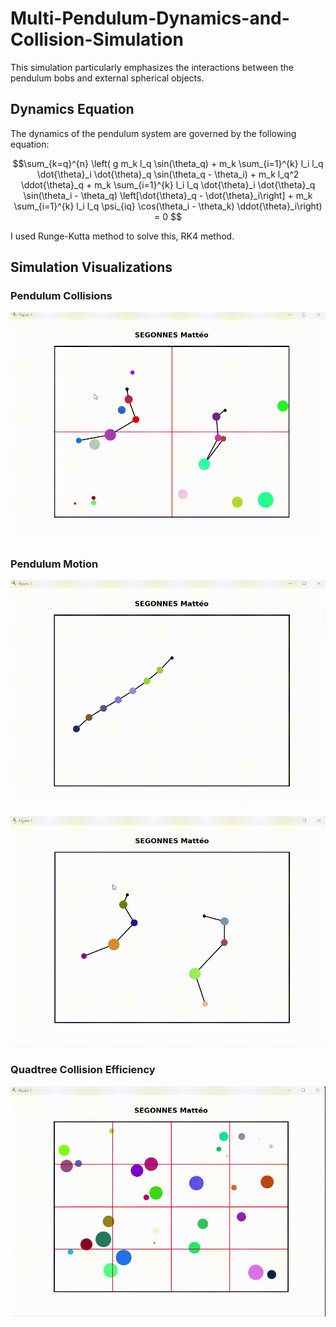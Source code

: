 # Multi-Pendulum-Dynamics-and-Collision-Simulation

This simulation particularly emphasizes the interactions between the pendulum bobs and external spherical objects.

## Dynamics Equation
The dynamics of the pendulum system are governed by the following equation:

```math
\sum_{k=q}^{n} \left( g m_k l_q \sin(\theta_q) + m_k \sum_{i=1}^{k} l_i l_q \dot{\theta}_i \dot{\theta}_q \sin(\theta_q - \theta_i) + m_k l_q^2 \ddot{\theta}_q  + m_k \sum_{i=1}^{k} l_i l_q \dot{\theta}_i \dot{\theta}_q \sin(\theta_i - \theta_q) \left[\dot{\theta}_q - \dot{\theta}_i\right] + m_k \sum_{i=1}^{k} l_i l_q \psi_{iq} \cos(\theta_i - \theta_k) \ddot{\theta}_i\right) = 0

```
I used Runge-Kutta method to solve this, RK4 method.

## Simulation Visualizations

### Pendulum Collisions
![Pendulum collisions](assets/gifs/pendulum_collisions.gif)

### Pendulum Motion

![Pendulum motion](assets/gifs/pendulum_seven.gif)

![Pendulum motion](assets/gifs/pendulums.gif)

### Quadtree Collision Efficiency
![quadtree collisions](assets/gifs/quadtree_collisions.gif)

